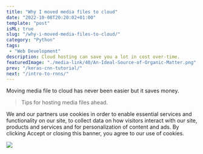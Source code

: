 ```yaml
---
title: "Why I moved media files to cloud"
date: "2022-10-08T20:20:02+01:00"
template: "post"
isML: true
slug: "/why-i-moved-media-files-to-cloud/"
category: "Python"
tags:
 - "Web Development"
description: Cloud hosting can save you a lot in cost over-time. 
featuredImage: "./media-link/40/An-Ideal-Source-of-Organic-Matter.png"
prev: "/keras-cnn-tutorial/"
next: "/intro-to-rnns/"
---
```

Moving media file to cloud has never been easier but it saves money.

> Tips for hosting media files ahead.


We and our partners use cookies in order to enable essential services and functionality on our site, to collect data on how visitors interact with our site, products and services and for personalization of content and ads. By clicking Accept or closing this banner, you agree to our use of cookies.

![](./media-link/40/collection-2.png)
  
    